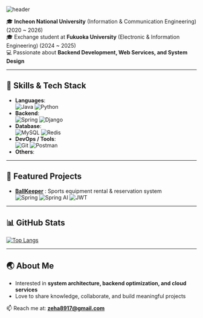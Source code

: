 ![header](https://capsule-render.vercel.app/api?type=venom&height=200&text=Lee%20Jaehyun&fontSize=70&color=0:8871e5,100:b678c4&stroke=b678c4&desc=github.com/cyb3rh0lic&stroke=b678c4&descAlignY=75&descAlign=60)

🎓 **Incheon National University** (Information & Communication Engineering) (2020 ~ 2026)<br>
🎓 Exchange student at **Fukuoka University** (Electronic & Information Engineering) (2024 ~ 2025) <br>
💻 Passionate about **Backend Development, Web Services, and System Design**  <br>

---

## 🚀 Skills & Tech Stack
- **Languages**: 
<br> ![Java](https://img.shields.io/badge/java-%23ED8B00.svg?style=for-the-badge&logo=openjdk&logoColor=white)
![Python](https://img.shields.io/badge/python-3670A0?style=for-the-badge&logo=python&logoColor=ffdd54)
- **Backend**: 
<br> ![Spring](https://img.shields.io/badge/spring-%236DB33F.svg?style=for-the-badge&logo=spring&logoColor=white)
![Django](https://img.shields.io/badge/django-%23092E20.svg?style=for-the-badge&logo=django&logoColor=white)
- **Database**:
<br> ![MySQL](https://img.shields.io/badge/mysql-4479A1.svg?style=for-the-badge&logo=mysql&logoColor=white)
![Redis](https://img.shields.io/badge/redis-%23DD0031.svg?style=for-the-badge&logo=redis&logoColor=white)
- **DevOps / Tools**: 
<br> ![Git](https://img.shields.io/badge/git-%23F05033.svg?style=for-the-badge&logo=git&logoColor=white)
![Postman](https://img.shields.io/badge/Postman-FF6C37?style=for-the-badge&logo=postman&logoColor=white)
- **Others**:

---

## 📌 Featured Projects
- [**BallKeeper**](https://github.com/JB-Capstone/Ballkeeper.git) : Sports equipment rental & reservation system <br>
![Spring](https://img.shields.io/badge/spring-%236DB33F.svg?style=for-the-badge&logo=spring&logoColor=white) ![Spring AI](https://img.shields.io/badge/spring&nbsp;ai-%236DB33F.svg?style=for-the-badge&logo=spring&logoColor=white) ![JWT](https://img.shields.io/badge/JWT-black?style=for-the-badge&logo=JSON%20web%20tokens) <!--![Redis](https://img.shields.io/badge/redis-%23DD0031.svg?style=for-the-badge&logo=redis&logoColor=white)-->

---

## 📊 GitHub Stats
[![Top Langs](https://github-readme-stats.vercel.app/api/top-langs/?username=cyb3rh0lic&layout=compact)](https://github.com/cyb3rh0lic/github-readme-stats)

---

## 🌏 About Me
- Interested in **system architecture, backend optimization, and cloud services**
- Love to share knowledge, collaborate, and build meaningful projects

📫 Reach me at: **zeha8917@gmail.com**  
